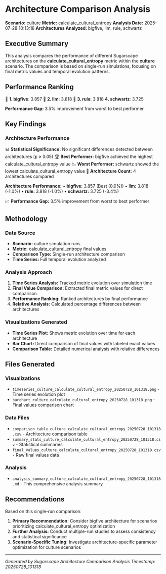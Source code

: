 # Architecture Comparison Analysis

**Scenario:** culture
**Metric:** calculate_cultural_entropy
**Analysis Date:** 2025-07-28 10:13:18
**Architectures Analyzed:** bigfive, llm, rule, schwartz

## Executive Summary

This analysis compares the performance of different Sugarscape architectures on the **calculate_cultural_entropy** metric within the **culture** scenario. The comparison is based on single-run simulations, focusing on final metric values and temporal evolution patterns.

## Performance Ranking

🥇 **1. bigfive**: 3.857
🥈 **2. llm**: 3.818
🥉 **3. rule**: 3.818
   **4. schwartz**: 3.725

**Performance Gap:** 3.5% improvement from worst to best performer

## Key Findings

### Architecture Performance
📊 **Statistical Significance:** No significant differences detected between architectures (p ≥ 0.05)
🏆 **Best Performer:** bigfive achieved the highest calculate_cultural_entropy value
📉 **Worst Performer:** schwartz showed the lowest calculate_cultural_entropy value
🔢 **Architecture Count:** 4 architectures compared

**Architecture Performance:**
• **bigfive:** 3.857 (Best (0.0%))
• **llm:** 3.818 (-1.0%)
• **rule:** 3.818 (-1.0%)
• **schwartz:** 3.725 (-3.4%)

📈 **Performance Gap:** 3.5% improvement from worst to best performer

## Methodology

### Data Source
- **Scenario:** culture simulation runs
- **Metric:** calculate_cultural_entropy final values
- **Comparison Type:** Single-run architecture comparison
- **Time Series:** Full temporal evolution analyzed

### Analysis Approach
1. **Time Series Analysis:** Tracked metric evolution over simulation time
2. **Final Value Comparison:** Extracted final metric values for direct comparison
3. **Performance Ranking:** Ranked architectures by final performance
4. **Relative Analysis:** Calculated percentage differences between architectures

### Visualizations Generated
- **Time Series Plot:** Shows metric evolution over time for each architecture
- **Bar Chart:** Direct comparison of final values with labeled exact values
- **Comparison Table:** Detailed numerical analysis with relative differences

## Files Generated

### Visualizations
- `timeseries_culture_calculate_cultural_entropy_20250728_101318.png` - Time series evolution plot
- `barchart_culture_calculate_cultural_entropy_20250728_101318.png` - Final values comparison chart

### Data Files
- `comparison_table_culture_calculate_cultural_entropy_20250728_101318.csv` - Architecture comparison table
- `summary_stats_culture_calculate_cultural_entropy_20250728_101318.csv` - Statistical summaries
- `final_values_culture_calculate_cultural_entropy_20250728_101318.csv` - Raw final values data

### Analysis
- `analysis_summary_culture_calculate_cultural_entropy_20250728_101318.md` - This comprehensive analysis summary

## Recommendations

Based on this single-run comparison:
1. **Primary Recommendation:** Consider bigfive architecture for scenarios prioritizing calculate_cultural_entropy optimization
2. **Further Analysis:** Conduct multiple-run studies to assess consistency and statistical significance
3. **Scenario-Specific Tuning:** Investigate architecture-specific parameter optimization for culture scenarios


---
*Generated by Sugarscape Architecture Comparison Analysis*
*Timestamp: 20250728_101318*
